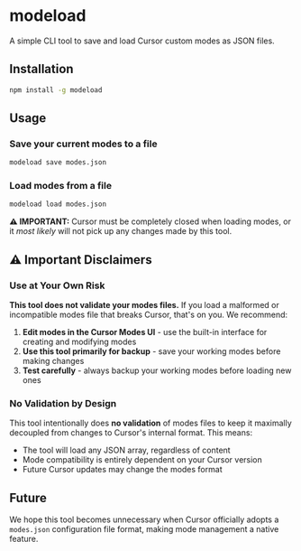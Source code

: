 # modeload

A simple CLI tool to save and load Cursor custom modes as JSON files.

## Installation

```bash
npm install -g modeload
```

## Usage

### Save your current modes to a file
```bash
modeload save modes.json
```

### Load modes from a file
```bash
modeload load modes.json
```

**⚠️ IMPORTANT:** Cursor must be completely closed when loading modes, or it _most likely_ will not pick up any changes made by this tool.


## ⚠️ Important Disclaimers

### Use at Your Own Risk
**This tool does not validate your modes files.** If you load a malformed or incompatible modes file that breaks Cursor, that's on you. We recommend:

1. **Edit modes in the Cursor Modes UI** - use the built-in interface for creating and modifying modes
2. **Use this tool primarily for backup** - save your working modes before making changes
3. **Test carefully** - always backup your working modes before loading new ones

### No Validation by Design
This tool intentionally does **no validation** of modes files to keep it maximally decoupled from changes to Cursor's internal format. This means:

- The tool will load any JSON array, regardless of content
- Mode compatibility is entirely dependent on your Cursor version
- Future Cursor updates may change the modes format


## Future

We hope this tool becomes unnecessary when Cursor officially adopts a `modes.json` configuration file format, making mode management a native feature.
